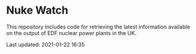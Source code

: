 # Nuke Watch

This repository includes code for retrieving the latest information available on the output of EDF nuclear power plants in the UK.

Last updated: 2021-01-22 16:35